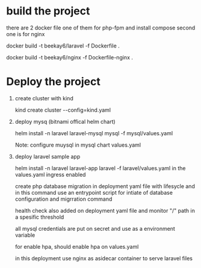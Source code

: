 # build the project

there are 2 docker file one of them for php-fpm and install compose second one is for nginx 

docker build -t beekay6/laravel -f Dockerfile .

docker build -t beekay6/nginx -f Dockerfile-nginx .
# Deploy the project
1) create cluster with kind
   
     kind create cluster --config=kind.yaml
2) deploy mysq (bitnami offical helm chart)

    helm install -n laravel laravel-mysql mysql -f mysql/values.yaml
   
    Note: configure muysql in mysql chart values.yaml

3) deploy laravel sample app

   helm install -n laravel laravel-app laravel -f laravel/values.yaml
    in the values.yaml ingress enabled

    create php database migration in deployment yaml file with lifesycle and in this command use an entrypoint script for intiate of database configuration and migrration command
   
    health check also added on deployment yaml file and monitor "/" path in a spesific threshold
   
    all mysql credentials are put on secret and use as a environment variable
   
    for enable hpa, should enable hpa on values.yaml

    in this deployment use nginx as asidecar container to serve laravel files
